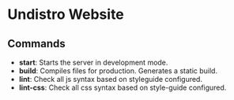 # Undistro Website

## Commands

- **start**: Starts the server in development mode.
- **build**: Compiles files for production. Generates a static build.
- **lint**: Check all js syntax based on styleguide configured.
- **lint-css**: Check all css syntax based on style-guide configured.
